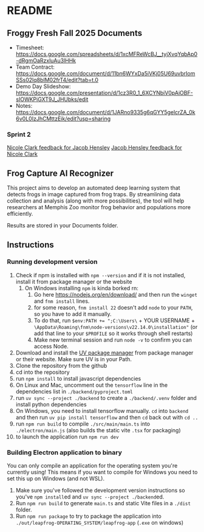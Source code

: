 # README

## Froggy Fresh Fall 2025 Documents
* Timesheet: https://docs.google.com/spreadsheets/d/1xcMFReWcBJ__tyjXvqYqbAp0-dRgmOaRzxluAu3lHHk
* Team Contract: https://docs.google.com/document/d/11bn6WYxDa5iVKj05U69uvbrIomSSs02lq8bIM02frT4/edit?tab=t.0
* Demo Day Slideshow: https://docs.google.com/presentation/d/1cz3R0_1_6XCYNbiV0pAiOBF-sIOWKPiGXT9J_JHUbks/edit
* Notes: https://docs.google.com/document/d/1JARno9335g6qGYY5gelcrZA_0k6v0L0IzJhCMttzEik/edit?usp=sharing

### Sprint 2
[Nicole Clark feedback for Jacob Hensley](https://github.com/user-attachments/files/22782978/Jacob.Hensley.Formal.Review.by.Nicole.Clark.pdf)
[Jacob Hensley feedback for Nicole Clark](https://github.com/user-attachments/files/22782985/Nicole.Clark.Formal.Review.by.Jacob.Hensley.pdf)


## Frog Capture AI Recognizer

This project aims to develop an automated deep learning system that detects frogs in image captured from frog traps.
By streamlining data collection and analysis (along with more possibilities), the tool will help researchers at Memphis Zoo monitor frog behavior and populations more efficiently.

Results are stored in your Documents folder.

## Instructions

### Running development version

1. Check if npm is installed with `npm --version` and if it is not installed, install it from package manager or the website
   1. On Windows installing `npm` is kinda borked rn:
      1. Go here <https://nodejs.org/en/download/> and then run the `winget` and `fnm install` lines.
      2. for some reason, `fnm install 22` doesn't add `node` to your `PATH`, so you have to add it manually.
      3. To do that, run `$env:PATH += ";C:\Users\` + YOUR USERNAME + `\AppData\Roaming\fnm\node-versions\v22.14.0\installation"` (or add that line to your `$PROFILE` so it works through shell restarts)
      4. Make new terminal session and run `node -v` to confirm you can access Node.
2. Download and install the [UV package manager](https://docs.astral.sh/uv/) from package manager or their website. Make sure UV is in your Path.
3. Clone the repository from the github
4. cd into the repository
5. run `npm install` to install javascript dependencies
6. On Linux and Mac, uncomment out the `tensorflow` line in the dependencies list in `./backend/pyproject.toml`
7. run `uv sync --project ./backend` to create a `./backend/.venv` folder and install python dependencies
8. On Windows, you need to install tensorflow manually. `cd` into `backend` and then run `uv pip install tensorflow` and then `cd` back out with `cd ..`
9. run `npm run build` to compile `./src/main/main.ts` into `./electron/main.js` (also builds the static vite `.tsx` for packaging)
10. to launch the application run `npm run dev`

### Building Electron application to binary

You can only compile an application for the operating system you're currently using! This means if you want to compile for Windows you need to set this up on Windows (and not WSL).

1. Make sure you've followed the development version instructions so you've `npm install`ed and `uv sync --project ./backend`ed.
2. Run `npm run build` to generate `main.ts` and static Vite files in a `./dist` folder.
3. Run `npm run package` to try to package the application into `./out/leapfrog-OPERATING_SYSTEM/leapfrog-app` (`.exe` on windows)
